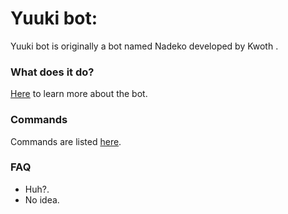 # Yuuki bot:

Yuuki bot is originally a bot named Nadeko developed by Kwoth .

### What does it do?

[Here](nadekobot.readthedocs.io/en/latest/about/) to learn more about the bot.

### Commands

Commands are listed [here](nadekobot.readthedocs.io/en/latest/Commands%20List/).

### FAQ

- Huh?.
- No idea.
